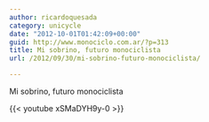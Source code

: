 ```yaml
---
author: ricardoquesada
category: unicycle
date: "2012-10-01T01:42:09+00:00"
guid: http://www.monociclo.com.ar/?p=313
title: Mi sobrino, futuro monociclista
url: /2012/09/30/mi-sobrino-futuro-monociclista/

---
```

Mi sobrino, futuro monociclista

{{< youtube xSMaDYH9y-0 >}}
